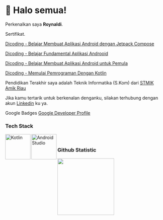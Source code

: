 

<!--
**roynaldi19/roynaldi19** is a ✨ _special_ ✨ repository because its `README.md` (this file) appears on your GitHub profile.

Here are some ideas to get you started:

- 🔭 I’m currently working on ...
- 🌱 I’m currently learning ...
- 👯 I’m looking to collaborate on ...
- 🤔 I’m looking for help with ...
- 💬 Ask me about ...
- 📫 How to reach me: ...
- 😄 Pronouns: ...
- ⚡ Fun fact: ...
-->

#  👋 Halo semua! 

Perkenalkan saya **Roynaldi**.


Sertifikat.

[Dicoding - Belajar Membuat Aplikasi Android dengan Jetpack Compose](https://www.dicoding.com/certificates/ERZR0174QXYV)

[Dicoding - Belajar Fundamental Aplikasi Androoid](https://www.dicoding.com/certificates/EYX4RYDWWXDL)

[Dicoding - Belajar Membuat Aplikasi Android untuk Pemula](https://www.dicoding.com/certificates/NVP7KK20OZR0)

[Dicoding - Memulai Pemrograman Dengan Kotlin](https://www.dicoding.com/certificates/MRZMDD9QKZYQ)

Pendidikan Terakhir saya adalah Teknik Informatika (S.Kom) dari [STMIK Amik Riau](https://sar.ac.id/)

Jika kamu tertarik untuk berkenalan denganku, silakan terhubung dengan akun 
[Linkedin](https://www.linkedin.com/in/roynaldi19/) ku ya.
<br>

Google Badges [Google Developer Profile](https://developers.google.com/profile/u/109942276784007177047?utm_source=developer.android.com)


### Tech Stack
  <a href="#"><img align="left" alt="Kotlin" title="Kotlin" width="80px" src="https://upload.wikimedia.org/wikipedia/commons/d/d4/Kotlin_logo.svg" /></a>
  <a href="#"><img align="left" alt="Android Studio" title="Android Studio" width="80px" src="https://upload.wikimedia.org/wikipedia/commons/9/92/Android_Studio_Trademark.svg" /></a>
  <br>
  
### Github Statistic
<p align="left">
<a href="https://github.com/roynaldi19">
  <img height="180em" src="https://github-readme-stats-eight-theta.vercel.app/api?username=roynaldi19&show_icons=true&theme=algolia&include_all_commits=true&count_private=true"/>
</a>
</p>
